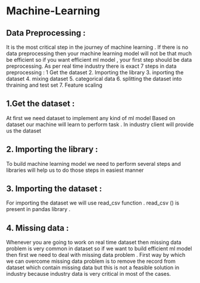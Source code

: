 # Machine-Learning

## Data Preprocessing :
It is the most critical step in the journey of machine learning . 
If there is no data preprocessing then your machine learning model will not be that much be efficient so if you want efficient ml model , your first step should be data preprocessing.
As per real time industry there is exact 7 steps in data preprocessing :
1 Get the dataset
2. Importing the library
3. inporting the dataset
4. mixing dataset
5. categorical data 
6. splitting the dataset into thraining and test set
7. Feature scaling

## 1.Get the dataset : 
At first we need dataset to implement any kind of ml model
Based on dataset our machine will learn to perform task .
In industry client will provide us the dataset

## 2. Importing the library : 
To build machine learning model we need to perform several steps and libraries will help us to do those steps in easiest manner 

## 3. Importing the dataset : 
For importing the dataset we will use read_csv function . 
read_csv () is present in pandas library .

## 4. Missing data :
Whenever you are going to work on real time dataset then missing data problem is very common in dataset so if we want to build efficient ml model then first we need to deal with missing data problem .
First way by which we can overcome missing data problem is to remove the record from dataset which contain missing data but this is not a feasible solution in industry because industry data is very critical in most of the cases.
